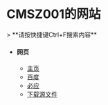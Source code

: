 <h1 class="center">CMSZ001的网站</h1>  
> **请按快捷键Ctrl+F搜索内容**

* #### **网页** ####
	- [主页](https://cmsz001.github.io/#/)
	- [百度](https://www.baidu.com)
	- [必应](https://bing.com)
	- [下载源文件](https://github.com/CMSZ001/cmsz001.github.io/archive/refs/heads/main.zip)